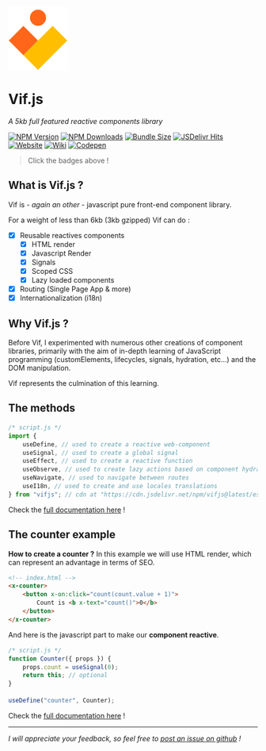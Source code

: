 ![logo](https://raw.githubusercontent.com/vifjs/vif/main/docs/assets/images/logo.svg)

# Vif.js

_A 5kb full featured reactive components library_

[![NPM Version](https://img.shields.io/npm/v/vifjs.svg?style=for-the-badge)](https://www.npmjs.com/package/vifjs)
[![NPM Downloads](https://img.shields.io/npm/dm/vifjs.svg?style=for-the-badge)](https://www.npmjs.com/package/vifjs)
[![Bundle Size](https://img.shields.io/bundlephobia/minzip/vifjs)](https://www.npmjs.com/package/vifjs?style=for-the-badge)
[![JSDelivr Hits](https://img.shields.io/jsdelivr/npm/hm/vifjs?style=for-the-badge)](https://www.jsdelivr.com/package/npm/vifjs)<br>
[![Website](https://img.shields.io/badge/Website-vifjs.dev-coral?style=for-the-badge)](https://vifjs.dev)
[![Wiki](https://img.shields.io/badge/Wiki-Documentation-blue?style=for-the-badge)](https://github.com/vifjs/vif/tree/main/wiki/README.md)
[![Codepen](https://img.shields.io/badge/Demos-codepen.io-seagreen?style=for-the-badge)](https://codepen.io/collection/WvPrEb)

> Click the badges above !

## What is Vif.js ?

Vif is - _again an other_ - javascript pure front-end component library.

For a weight of less than 6kb (3kb gzipped) Vif can do :

-   [x] Reusable reactives components
    -   [x] HTML render
    -   [x] Javascript Render
    -   [x] Signals
    -   [x] Scoped CSS
    -   [x] Lazy loaded components
-   [x] Routing (Single Page App & more)
-   [x] Internationalization (i18n)

## Why Vif.js ?

Before Vif, I experimented with numerous other creations of component libraries, primarily with the aim of in-depth learning of JavaScript programming (customElements, lifecycles, signals, hydration, etc...) and the DOM manipulation.

Vif represents the culmination of this learning.

## The methods

```js
/* script.js */
import {
    useDefine, // used to create a reactive web-component
    useSignal, // used to create a global signal
    useEffect, // used to create a reactive function
    useObserve, // used to create lazy actions based on component hydration
    useNavigate, // used to navigate between routes
    useI18n, // used to create and use locales translations
} from "vifjs"; // cdn at "https://cdn.jsdelivr.net/npm/vifjs@latest/esm/vif.js"
```

Check the [full documentation here](https://github.com/vifjs/vif/tree/main/wiki/README.md) !

## The counter example

**How to create a counter ?** In this example we will use HTML render, which can represent an advantage in terms of SEO.

```html
<!-- index.html -->
<x-counter>
    <button x-on:click="count(count.value + 1)">
        Count is <b x-text="count()">0</b>
    </button>
</x-counter>
```

And here is the javascript part to make our **component reactive**.

```js
/* script.js */
function Counter({ props }) {
    props.count = useSignal(0);
    return this; // optional
}

useDefine("counter", Counter);
```

Check the [full documentation here](https://github.com/vifjs/vif/tree/main/wiki/README.md) !

---

_I will appreciate your feedback, so feel free to [post an issue on github](https://github.com/vifjs/vif/issues) !_
